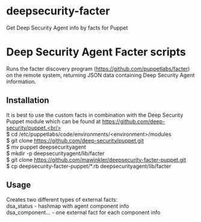 # deepsecurity-facter
Get Deep Security Agent info by facts for Puppet

Deep Security Agent Facter scripts
====

Runs the facter discovery program (https://github.com/puppetlabs/facter) on the remote system, returning JSON data containing Deep Security Agent information.

## Installation
It is best to use the custom facts in combination with the Deep Security Puppet module which can be found at https://github.com/deep-security/puppet.<br/>
<br/>
$ cd /etc/puppetlabs/code/environments/&lt;environment&gt;/modules<br/>
$ git clone https://github.com/deep-security/puppet.git<br/>
$ mv puppet deepsecurityagent<br/>
$ mkdir -p deepsecurityagent/lib/facter<br/>
$ git clone https://github.com/mawinkler/deepsecurity-facter-puppet.git<br/>
$ cp deepsecurity-facter-puppet/*.rb deepsecurityagent/lib/facter<br/>
   
## Usage
Creates two different types of external facts:<br/>
dsa_status - hashmap with agent component info<br/>
dsa_component... - one external fact for each component info
